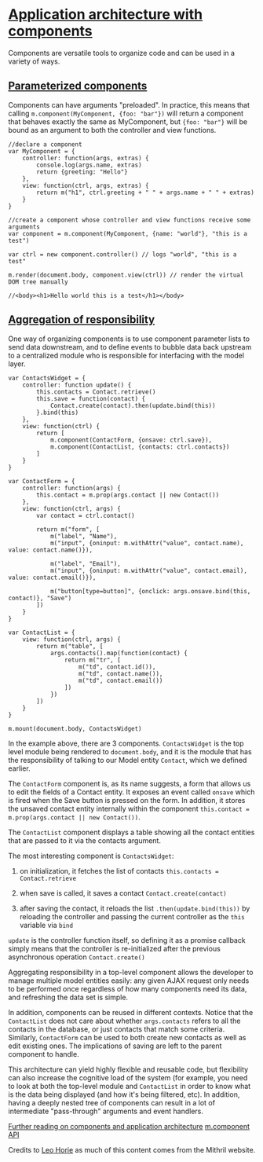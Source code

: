 # [Application architecture with components](https://lhorie.github.io/mithril/components.html#application-architecture-with-components)

Components are versatile tools to organize code and can be used in a variety of ways.

## [Parameterized components](https://lhorie.github.io/mithril/mithril.component.html#parameterized-components)

Components can have arguments "preloaded". In practice, this means that calling `m.component(MyComponent, {foo: "bar"})` will return a component that behaves exactly the same as MyComponent, but `{foo: "bar"}` will be bound as an argument to both the controller and view functions.

	//declare a component
	var MyComponent = {
	    controller: function(args, extras) {
	        console.log(args.name, extras)
	        return {greeting: "Hello"}
	    },
	    view: function(ctrl, args, extras) {
	        return m("h1", ctrl.greeting + " " + args.name + " " + extras)
	    }
	}

	//create a component whose controller and view functions receive some arguments
	var component = m.component(MyComponent, {name: "world"}, "this is a test")

	var ctrl = new component.controller() // logs "world", "this is a test"

	m.render(document.body, component.view(ctrl)) // render the virtual DOM tree manually

	//<body><h1>Hello world this is a test</h1></body>

## [Aggregation of responsibility](https://lhorie.github.io/mithril/components.html#aggregation-of-responsibility)

One way of organizing components is to use component parameter lists to send data downstream, and to define events to bubble data back upstream to a centralized module who is responsible for interfacing with the model layer.

	var ContactsWidget = {
	    controller: function update() {
	        this.contacts = Contact.retrieve()
	        this.save = function(contact) {
	            Contact.create(contact).then(update.bind(this))
	        }.bind(this)
	    },
	    view: function(ctrl) {
	        return [
	            m.component(ContactForm, {onsave: ctrl.save}),
	            m.component(ContactList, {contacts: ctrl.contacts})
	        ]
	    }
	}

	var ContactForm = {
	    controller: function(args) {
	        this.contact = m.prop(args.contact || new Contact())
	    },
	    view: function(ctrl, args) {
	        var contact = ctrl.contact()

	        return m("form", [
	            m("label", "Name"),
	            m("input", {oninput: m.withAttr("value", contact.name), value: contact.name()}),

	            m("label", "Email"),
	            m("input", {oninput: m.withAttr("value", contact.email), value: contact.email()}),

	            m("button[type=button]", {onclick: args.onsave.bind(this, contact)}, "Save")
	        ])
	    }
	}

	var ContactList = {
	    view: function(ctrl, args) {
	        return m("table", [
	            args.contacts().map(function(contact) {
	                return m("tr", [
	                    m("td", contact.id()),
	                    m("td", contact.name()),
	                    m("td", contact.email())
	                ])
	            })
	        ])
	    }
	}

	m.mount(document.body, ContactsWidget)

In the example above, there are 3 components. `ContactsWidget` is the top level module being rendered to `document.body`, and it is the module that has the responsibility of talking to our Model entity `Contact`, which we defined earlier.

The `ContactForm` component is, as its name suggests, a form that allows us to edit the fields of a Contact entity. It exposes an event called `onsave` which is fired when the Save button is pressed on the form. In addition, it stores the unsaved contact entity internally within the component `this.contact = m.prop(args.contact || new Contact())`.

The `ContactList` component displays a table showing all the contact entities that are passed to it via the contacts argument.

The most interesting component is `ContactsWidget`:

1. on initialization, it fetches the list of contacts `this.contacts = Contact.retrieve`

2. when save is called, it saves a contact `Contact.create(contact)`

3. after saving the contact, it reloads the list `.then(update.bind(this))` by reloading the controller and passing the current controller as the `this` variable via `bind`

`update` is the controller function itself, so defining it as a promise callback simply means that the controller is re-initialized after the previous asynchronous operation `Contact.create()`

Aggregating responsibility in a top-level component allows the developer to manage multiple model entities easily: any given AJAX request only needs to be performed once regardless of how many components need its data, and refreshing the data set is simple.

In addition, components can be reused in different contexts. Notice that the `ContactList` does not care about whether `args.contacts` refers to all the contacts in the database, or just contacts that match some criteria. Similarly, `ContactForm` can be used to both create new contacts as well as edit existing ones. The implications of saving are left to the parent component to handle.

This architecture can yield highly flexible and reusable code, but flexibility can also increase the cognitive load of the system (for example, you need to look at both the top-level module and `ContactList` in order to know what is the data being displayed (and how it's being filtered, etc). In addition, having a deeply nested tree of components can result in a lot of intermediate "pass-through" arguments and event handlers.

[Further reading on components and application architecture](https://lhorie.github.io/mithril/components.html)
[m.component API](https://lhorie.github.io/mithril/mithril.component.html)

Credits to [Leo Horie](https://github.com/lhorie) as much of this content comes from the Mithril website.